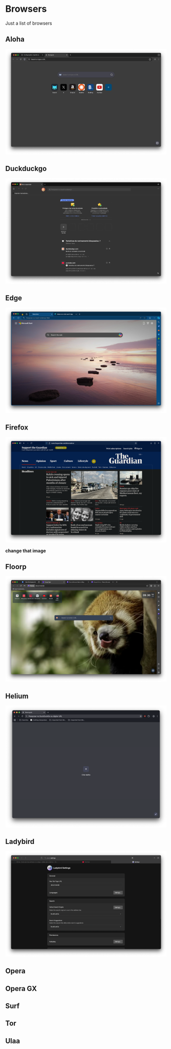 # Browsers
Just a list of browsers

## Aloha

![aloha overview](./images/aloha/image1.png)

## Duckduckgo

![duckduckgo overview](./images/duckduckgo/image3.png)

## Edge

![edge overview](./images/edge/image7.png)

## Firefox

![firefox overview](./images/firefox/image4.png)

__change that image__

## Floorp

![floorp overview](./images/floorp/image5.png)

## Helium

![helium overview](./images/helium/image_4.png)

## Ladybird

![ladybird overview](./images/ladybird/image1.png)

## Opera

## Opera GX

## Surf

## Tor

## Ulaa